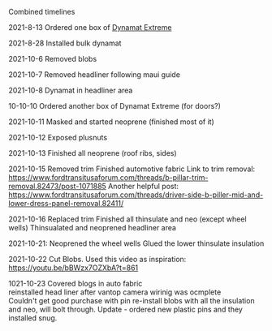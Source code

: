Combined timelines

2021-8-13
Ordered one box of [Dynamat Extreme](https://www.amazon.com/gp/product/B00020CB2S/)

2021-8-28
Installed bulk dynamat

2021-10-6
Removed blobs

2021-10-7
Removed headliner following maui guide

2021-10-8
Dynamat in headliner area

10-10-10
Ordered another box of Dynamat Extreme (for doors?)

2021-10-11
Masked and started neoprene (finished most of it)

2021-10-12
Exposed plusnuts

2021-10-13
Finished all neoprene (roof ribs, sides)

2021-10-15
Removed trim
Finished automotive fabric
Link to trim removal: https://www.fordtransitusaforum.com/threads/b-pillar-trim-removal.82473/post-1071885
Another helpful post: https://www.fordtransitusaforum.com/threads/driver-side-b-piller-mid-and-lower-dress-panel-removal.82411/

2021-10-16
Replaced trim
Finished all thinsulate and neo (except wheel wells)
Thinsualated and neoprened headliner area

2021-10-21:
Neoprened the wheel wells
Glued the lower thinsulate insulation

2021-10-22
Cut Blobs.  Used this video as inspiration:
https://youtu.be/bBWzx7OZXbA?t=861

1021-10-23
Covered blogs in auto fabric  
reinstalled head liner after vantop camera wirinig was ocmplete  
Couldn't get good purchase with pin re-install blobs with all the insulation and neo, will bolt through. Update - ordered new plastic pins and they installed snug.